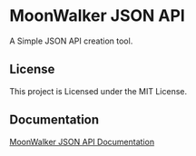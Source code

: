 # MoonWalker JSON API

A Simple JSON API creation tool.

## License 
This project is Licensed under the MIT License.

## Documentation
[MoonWalker JSON API Documentation](https://github.com/MoonWalkerHTTP/moonwalker-json-api-docs)
